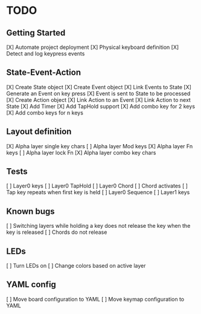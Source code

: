 # TODO

## Getting Started
[X] Automate project deployment
[X] Physical keyboard definition
[X] Detect and log keypress events

## State-Event-Action
[X] Create State object
[X] Create Event object
[X] Link Events to State
[X] Generate an Event on key press
[X] Event is sent to State to be processed
[X] Create Action object
[X] Link Action to an Event
[X] Link Action to next State
[X] Add Timer
[X] Add TapHold support
[X] Add combo key for 2 keys
[X] Add combo keys for n keys

## Layout definition
[X] Alpha layer single key chars
[ ] Alpha layer Mod keys
[X] Alpha layer Fn keys
[ ] Alpha layer lock Fn
[X] Alpha layer combo key chars

## Tests
[ ] Layer0 keys
[ ] Layer0 TapHold
[ ] Layer0 Chord
    [ ] Chord activates
    [ ] Tap key repeats when first key is held
[ ] Layer0 Sequence
[ ] Layer1 keys

## Known bugs
[ ] Switching layers while holding a key does not release the key when the key is released
[ ] Chords do not release

## LEDs
[ ] Turn LEDs on
[ ] Change colors based on active layer

## YAML config
[ ] Move board configuration to YAML
[ ] Move keymap configuration to YAML
